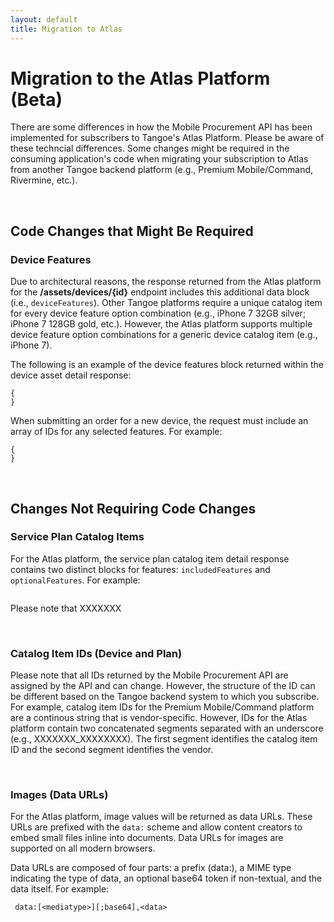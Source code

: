 ```yaml
---
layout: default
title: Migration to Atlas
---
```



# Migration to the Atlas Platform (Beta)

There are some differences in how the Mobile Procurement API has been implemented for subscribers to Tangoe's Atlas Platform. Please be aware of these techncial differences. Some changes might be required in the consuming application's code when migrating your subscription to Atlas from another Tangoe backend platform (e.g., Premium Mobile/Command, Rivermine, etc.).

<br/>

## Code Changes that Might Be Required
### Device Features
Due to architectural reasons, the response returned from the Atlas platform for the **/assets/devices/{id}** endpoint includes this additional data block (i.e., <code>deviceFeatures</code>). Other Tangoe platforms require a unique catalog item for every device feature option combination (e.g., iPhone 7 32GB silver; iPhone 7 128GB gold, etc.). However, the Atlas platform supports multiple device feature option combinations for a generic device catalog item (e.g., iPhone 7). 

The following is an example of the device features block returned within the device asset detail response:
```
{
}
```

When submitting an order for a new device, the request must include an array of IDs for any selected features. For example:
```
{
}
```

<br/>

## Changes Not Requiring Code Changes 

### Service Plan Catalog Items
For the Atlas platform, the service plan catalog item detail response contains two distinct blocks for features: <code>includedFeatures</code> and <code>optionalFeatures</code>. For example: 
```
```

Please note that XXXXXXX


<br/>

### Catalog Item IDs (Device and Plan)
Please note that all IDs returned by the Mobile Procurement API are assigned by the API and can change. However, the structure of the ID can be different based on the Tangoe backend system to which you subscribe. For example, catalog item IDs for the Premium Mobile/Command platform are a continous string that is vendor-specific. However, IDs for the Atlas platform contain two concatenated segments separated with an underscore (e.g., XXXXXXX_XXXXXXXX). The first segment identifies the catalog item ID and the second segment identifies the vendor. 

<br/>

### Images (Data URLs)
For the Atlas platform, image values will be returned as data URLs. These URLs are prefixed with the <code>data:</code> scheme and allow content creators to embed small files inline into documents. Data URLs for images are supported on all modern browsers.

Data URLs are composed of four parts: a prefix (data:), a MIME type indicating the type of data, an optional base64 token if non-textual, and the data itself. For example:
```
 data:[<mediatype>][;base64],<data>
```

